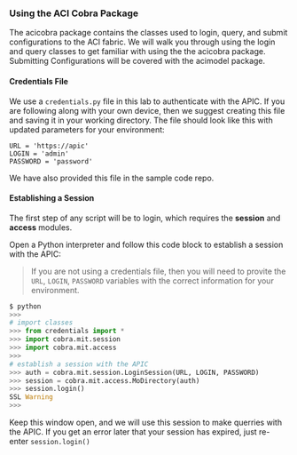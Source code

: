 ### Using the ACI Cobra Package
The acicobra package contains the classes used to login, query, and submit configurations to the ACI fabric. We will walk you through using the login and query classes to get familiar with using the the acicobra package. Submitting Configurations will be covered with the acimodel package.

#### Credentials File
We use a `credentials.py` file in this lab to authenticate with the APIC.
If you are following along with your own device, then we suggest creating this file and saving it in your working directory. The file should look like this with updated parameters for your environment:
```
URL = 'https://apic'
LOGIN = 'admin'
PASSWORD = 'password'
```
 
We have also provided this file in the sample code repo.

#### Establishing a Session
The first step of any script will be to login, which requires the **session** and **access** modules.

Open a Python interpreter and follow this code block to establish a session with the APIC:
>If you are not using a credentials file, then you will need to provite the `URL`, `LOGIN`, `PASSWORD` variables with the correct information for your environment.

```python
$ python
>>> 
# import classes
>>> from credentials import *
>>> import cobra.mit.session
>>> import cobra.mit.access
>>> 
# establish a session with the APIC
>>> auth = cobra.mit.session.LoginSession(URL, LOGIN, PASSWORD)
>>> session = cobra.mit.access.MoDirectory(auth)
>>> session.login()
SSL Warning
>>> 
```

Keep this window open, and we will use this session to make querries with the APIC. If you get an error later that your session has expired, just re-enter `session.login()`